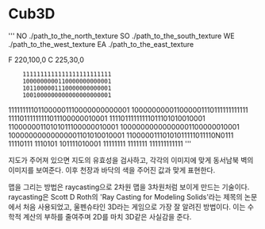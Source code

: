 # Cub3D

'''
NO ./path_to_the_north_texture
SO ./path_to_the_south_texture
WE ./path_to_the_west_texture
EA ./path_to_the_east_texture

F 220,100,0
C 225,30,0

        1111111111111111111111111
        1000000000110000000000001
        1011000001110000000000001
        1001000000000000000000001
111111111011000001110000000000001
100000000011000001110111111111111
11110111111111011100000010001
11110111111111011101010010001
11000000110101011100000010001
10000000000000001100000010001
10000000000000001101010010001
11000001110101011111011110N0111
11110111 1110101 101111010001
11111111 1111111 111111111111
'''


지도가 주어져 있으면 지도의 유효성을 검사하고, 각각의 이미지에 맞게 동서남북 벽의 이미지를 보여준다.
이후 천장과 바닥의 색을 주어진 값과 맞게 표현한다.


맵을 그리는 방법은 raycasting으로 2차원 맵을 3차원처럼 보이게 만드는 기술이다.
raycasting은 Scott D Roth의 'Ray Casting for Modeling Solids'라는 제목의 논문에서 처음 사용되었고,
울펜슈타인 3D라는 게임으로 가장 잘 알려진 방법이다. 이는 수학적 계산의 부하를 줄여주며 2D를 마치 3D같은 사실감을 준다.
